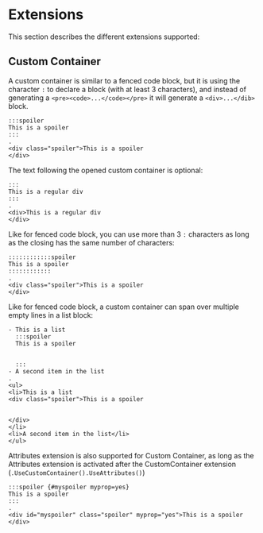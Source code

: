 # Extensions

This section describes the different extensions supported:

## Custom Container

A custom container is similar to a fenced code block, but it is using the character `:` to declare a block (with at least 3 characters), and instead of generating a `<pre><code>...</code></pre>` it will generate a `<div>...</dib>` block.

```````````````````````````````` example
:::spoiler
This is a spoiler
:::
.
<div class="spoiler">This is a spoiler
</div>
````````````````````````````````

The text following the opened custom container is optional:

```````````````````````````````` example
:::
This is a regular div
:::
.
<div>This is a regular div
</div>
````````````````````````````````

Like for fenced code block, you can use more than 3 `:` characters as long as the closing has the same number of characters:


```````````````````````````````` example
::::::::::::spoiler
This is a spoiler
::::::::::::
.
<div class="spoiler">This is a spoiler
</div>
````````````````````````````````

Like for fenced code block, a custom container can span over multiple empty lines in a list block:

```````````````````````````````` example
- This is a list
  :::spoiler
  This is a spoiler


  :::
- A second item in the list
.
<ul>
<li>This is a list
<div class="spoiler">This is a spoiler


</div>
</li>
<li>A second item in the list</li>
</ul>
````````````````````````````````

Attributes extension is also supported for Custom Container, as long as the Attributes extension is activated after the CustomContainer extension (`.UseCustomContainer().UseAttributes()`)

```````````````````````````````` example
:::spoiler {#myspoiler myprop=yes}
This is a spoiler
:::
.
<div id="myspoiler" class="spoiler" myprop="yes">This is a spoiler
</div>
````````````````````````````````
